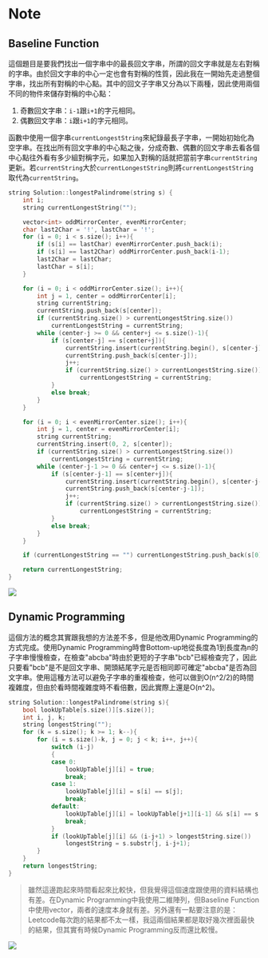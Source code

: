 # Note

## Baseline Function

這個題目是要我們找出一個字串中的最長回文字串，所謂的回文字串就是左右對稱的字串。由於回文字串的中心一定也會有對稱的性質，因此我在一開始先走過整個字串，找出所有對稱的中心點。其中的回文子字串又分為以下兩種，因此使用兩個不同的物件來儲存對稱的中心點：
1. 奇數回文字串：`i-1`跟`i+1`的字元相同。
2. 偶數回文字串：`i`跟`i+1`的字元相同。

函數中使用一個字串`currentLongestString`來紀錄最長子字串，一開始初始化為空字串。在找出所有回文字串的中心點之後，分成奇數、偶數的回文字串去看各個中心點往外看有多少組對稱字元，如果加入對稱的話就把當前字串`currentString`更新。若`currentString`大於`currentLongestString`則將`currentLongestString`取代為`currentString`。

```cpp
string Solution::longestPalindrome(string s) {
    int i;
    string currentLongestString("");

    vector<int> oddMirrorCenter, evenMirrorCenter;
    char last2Char = '!', lastChar = '!';
    for (i = 0; i < s.size(); i++){
        if (s[i] == lastChar) evenMirrorCenter.push_back(i);
        if (s[i] == last2Char) oddMirrorCenter.push_back(i-1);
        last2Char = lastChar;
        lastChar = s[i];
    }

    for (i = 0; i < oddMirrorCenter.size(); i++){
        int j = 1, center = oddMirrorCenter[i];
        string currentString;
        currentString.push_back(s[center]);
        if (currentString.size() > currentLongestString.size()) 
            currentLongestString = currentString;
        while (center-j >= 0 && center+j <= s.size()-1){
            if (s[center-j] == s[center+j]){
                currentString.insert(currentString.begin(), s[center-j]);
                currentString.push_back(s[center-j]);
                j++;
                if (currentString.size() > currentLongestString.size()) 
                    currentLongestString = currentString;
            }
            else break;
        }
    }

    for (i = 0; i < evenMirrorCenter.size(); i++){
        int j = 1, center = evenMirrorCenter[i];
        string currentString;
        currentString.insert(0, 2, s[center]);
        if (currentString.size() > currentLongestString.size()) 
            currentLongestString = currentString;
        while (center-j-1 >= 0 && center+j <= s.size()-1){
            if (s[center-j-1] == s[center+j]){
                currentString.insert(currentString.begin(), s[center-j-1]);
                currentString.push_back(s[center-j-1]);
                j++;
                if (currentString.size() > currentLongestString.size()) 
                    currentLongestString = currentString;
            }
            else break;
        }
    }

    if (currentLongestString == "") currentLongestString.push_back(s[0]);

    return currentLongestString;
}
```

![](https://i.imgur.com/5aQLvYX.png)

## Dynamic Programming

這個方法的概念其實跟我想的方法差不多，但是他改用Dynamic Programming的方式完成。使用Dynamic Programming時會Bottom-up地從長度為1到長度為n的子字串慢慢檢查，在檢查"abcba"時由於更短的子字串"bcb"已經檢查完了，因此只要看"bcb"是不是回文字串、開頭結尾字元是否相同即可確定"abcba"是否為回文字串。使用這種方法可以避免子字串的重複檢查，他可以做到O(n^2/2)的時間複雜度，但由於看時間複雜度時不看倍數，因此實際上還是O(n^2)。

```cpp
string Solution::longestPalindrome(string s){
    bool lookUpTable[s.size()][s.size()];
    int i, j, k;
    string longestString("");
    for (k = s.size(); k >= 1; k--){
        for (i = s.size()-k, j = 0; j < k; i++, j++){
            switch (i-j)
            {
            case 0:
                lookUpTable[j][i] = true;
                break;
            case 1:
                lookUpTable[j][i] = s[i] == s[j];
                break;
            default:
                lookUpTable[j][i] = lookUpTable[j+1][i-1] && s[i] == s[j];
                break;
            }
            if (lookUpTable[j][i] && (i-j+1) > longestString.size())
                longestString = s.substr(j, i-j+1); 
        }
    }
    return longestString;
}
```

> 雖然這邊跑起來時間看起來比較快，但我覺得這個速度跟使用的資料結構也有差。在Dynamic Programming中我使用二維陣列，但Baseline Function中使用vector，兩者的速度本身就有差。另外還有一點要注意的是：Leetcode每次跑的結果都不太一樣，我這兩個結果都是取好幾次裡面最快的結果，但其實有時候Dynamic Programming反而還比較慢。

![](https://i.imgur.com/2ADIdpB.png)
